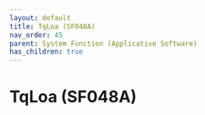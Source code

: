 ```yaml
---
layout: default
title: TqLoa (SF048A)
nav_order: 45
parent: System Function (Applicative Software)
has_children: true
---
```

# TqLoa (SF048A)

